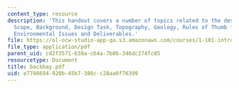 ```yaml
---
content_type: resource
description: 'This handout covers a number of topics related to the design project:
  Scope, Background, Design Task, Topography, Geology, Rules of Thumb for Foundations,
  Environmental Issues and Deliverables.'
file: https://ol-ocw-studio-app-qa.s3.amazonaws.com/courses/1-101-introduction-to-civil-and-environmental-engineering-design-i-fall-2006/e7746694920b45b7386cc28aa6f76399_backbay.pdf
file_type: application/pdf
parent_uid: cd2f3571-638a-cb4a-7b0b-346dc274fc85
resourcetype: Document
title: backbay.pdf
uid: e7746694-920b-45b7-386c-c28aa6f76399
---
```

